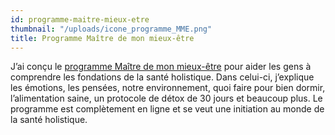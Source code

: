 ```yaml
---
id: programme-maitre-mieux-etre
thumbnail: "/uploads/icone_programme_MME.png"
title: Programme Maître de mon mieux-être
---
```


J’ai conçu le [programme Maître de mon mieux-être](/boutique/programme-de-transformation/) pour aider les gens à comprendre les fondations de la santé holistique. Dans celui-ci, j’explique les émotions, les pensées, notre environnement, quoi faire pour bien dormir, l’alimentation saine, un protocole de détox de 30 jours et beaucoup plus. Le programme est complètement en ligne et se veut une initiation au monde de la santé holistique.

